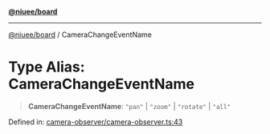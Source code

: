 [**@niuee/board**](../README.md)

***

[@niuee/board](../globals.md) / CameraChangeEventName

# Type Alias: CameraChangeEventName

> **CameraChangeEventName**: `"pan"` \| `"zoom"` \| `"rotate"` \| `"all"`

Defined in: [camera-observer/camera-observer.ts:43](https://github.com/niuee/board/blob/d74620e4e63da3004adfc7105b7f1136fce9577c/src/camera-observer/camera-observer.ts#L43)
